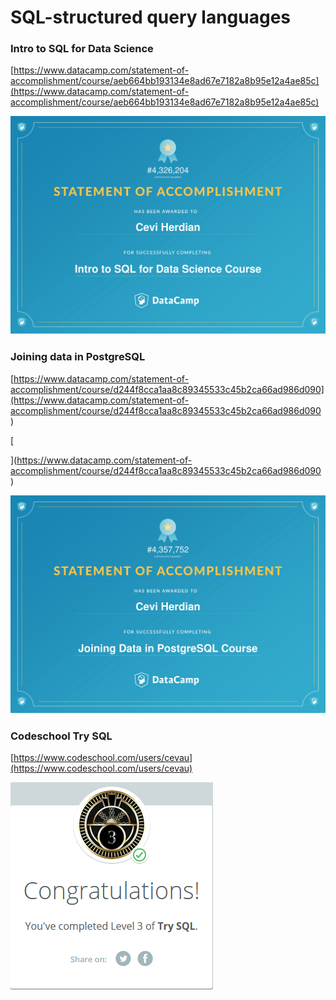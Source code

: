 # SQL-structured query languages

### Intro to SQL for Data Science

[https://www.datacamp.com/statement-of-accomplishment/course/aeb664bb193134e8ad67e7182a8b95e12a4ae85c](https://www.datacamp.com/statement-of-accomplishment/course/aeb664bb193134e8ad67e7182a8b95e12a4ae85c)

![](.gitbook/assets/intro-to-sql-for-data-science.jpg)

### Joining data in PostgreSQL

[https://www.datacamp.com/statement-of-accomplishment/course/d244f8cca1aa8c89345533c45b2ca66ad986d090](https://www.datacamp.com/statement-of-accomplishment/course/d244f8cca1aa8c89345533c45b2ca66ad986d090
)

[
  
](https://www.datacamp.com/statement-of-accomplishment/course/d244f8cca1aa8c89345533c45b2ca66ad986d090
)

![](.gitbook/assets/joining-data-in-postgresql.jpg)

### Codeschool Try SQL

[https://www.codeschool.com/users/cevau](https://www.codeschool.com/users/cevau)

![](.gitbook/assets/try_sql.PNG)

